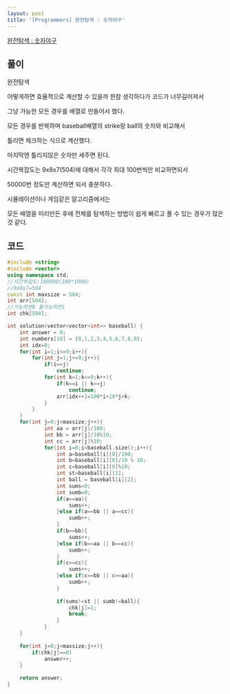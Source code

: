 ```yaml
---
layout: post
title: '[Programmers] 완전탐색 : 숫자야구'
---
```


[완전탐색 : 숫자야구](https://programmers.co.kr/learn/courses/30/lessons/42841)

## 풀이

완전탐색

어떻게하면 효율적으로 계산할 수 있을까 한참 생각하다가 코드가 너무길어져서

그냥 가능한 모든 경우를 배열로 만들어서 했다.

모든 경우를 반복하며 baseball배열의 strike랑 ball의 숫자와 비교해서

틀리면 체크하는 식으로 계산했다.

마지막엔 틀리지않은 숫자만 세주면 된다.


시간복잡도는 9x8x7(504)에 대해서 각각 최대 100번씩만 비교하면되서

50000번 정도만 계산하면 되서 충분하다.


시뮬레이션이나 게임같은 알고리즘에서는
 
모든 배열을 미리만든 후에 전체를 탐색하는 방법이 쉽게 빠르고 풀 수 있는 경우가 많은것 같다.

## 코드

```cpp
#include <string>
#include <vector>
using namespace std;
//시간복잡도:100000(100*1000)
//9x8x7=504
const int maxsize = 504;
int arr[504];
//가능하면0 불가능하면1
int chk[504];

int solution(vector<vector<int>> baseball) {
    int answer = 0;
    int numbers[10] = {0,1,2,3,4,5,6,7,8,9};
    int idx=0;
    for(int i=1;i<=9;i++){
        for(int j=1;j<=9;j++){
            if(i==j)
                continue;
            for(int k=1;k<=9;k++){
                if(k==i || k==j)
                    continue;
                arr[idx++]=100*i+10*j+k;
            }
        }
    }
    for(int j=0;j<maxsize;j++){
            int aa = arr[j]/100;
            int bb = arr[j]/10%10;
            int cc = arr[j]%10;
            for(int i=0;i<baseball.size();i++){
                int a=baseball[i][0]/100;
                int b=baseball[i][0]/10 % 10;
                int c=baseball[i][0]%10;
                int st=baseball[i][1];
                int ball = baseball[i][2];
                int sums=0;
                int sumb=0;
                if(a==aa){
                    sums++;
                }else if(a==bb || a==cc){
                    sumb++;
                }
                if(b==bb){
                    sums++;
                }else if(b==aa || b==cc){
                    sumb++;
                }
                if(c==cc){
                    sums++;
                }else if(c==bb || c==aa){
                    sumb++;
                }
                
                if(sums!=st || sumb!=ball){
                    chk[j]=1;
                    break;
                }
            }
    }
    
    for(int j=0;j<maxsize;j++){
        if(chk[j]==0)
            answer++;
    }
    
    return answer;
}
```
